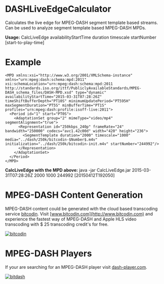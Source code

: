 # DASHLiveEdgeCalculator
Calculates the live edge for MPEG-DASH segment template based streams. Can be used to analyze segment template based MPEG-DASH MPDs.

**Usage:** CalcLiveEdge availabilityStartTime duration timescale startNumber [start-to-play-time]

# Example
```
<MPD xmlns:xsi="http://www.w3.org/2001/XMLSchema-instance" xmlns="urn:mpeg:dash:schema:mpd:2011" xsi:schemaLocation="urn:mpeg:dash:schema:mpd:2011 http://standards.iso.org/ittf/PubliclyAvailableStandards/MPEG-DASH_schema_files/DASH-MPD.xsd" type="dynamic" availabilityStartTime="2015-03-31T07:28:26Z" timeShiftBufferDepth="PT10S" minimumUpdatePeriod="PT595H" maxSegmentDuration="PT5S" minBufferTime="PT1S" profiles="urn:mpeg:dash:profile:isoff-live:2011">
  <Period id="1" start="PT0S">
    <AdaptationSet group="2" mimeType="video/mp4" segmentAlignment="true">
      <Representation id="250kbps_240p" frameRate="24" bandwidth="250000" codecs="avc1.42c00d" width="420" height="236">
        <SegmentTemplate duration="2000" timescale="1000" media="../dash/250k/bitcodin-$Number$.m4v" initialization="../dash/250k/bitcodin-init.m4v" startNumber="244992"/>
      </Representation>
    </AdaptationSet>
  </Period>
</MPD>
```

**CalcLiveEdge with the MPD above:** java -jar CalcLiveEdge.jar 2015-03-31T07:28:26Z 2000 1000 244992 [20150412T192050]

# MPEG-DASH Content Generation
MPEG-DASH content could be generated with the cloud based transcoding service [bitcodin](http://www.bitcodin.com). Visit [www.bitcodin.com](http://www.bitcodin.com) and experience the fastest way of MPEG-DASH and Apple HLS video transcoding with $ 25 transcoding credit's for free.

[![bitcodin](http://www.bitmovin.net/wp-content/uploads/2015/03/General-Try-Now-1024x538.jpg)](http://www.bitcodin.com)

# MPEG-DASH Players
If your are searching for an MPEG-DASH player visit [dash-player.com](http://www.dash-player.com/).

[![bitdash](http://www.dash-player.com/wp-content/uploads/2015/03/Player.gif)](http://www.dash-player.com/)


